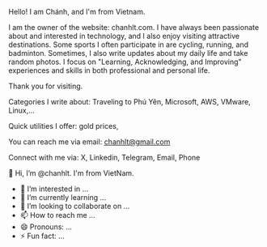 Hello!
I am Chánh, and I'm from Vietnam. 

I am the owner of the website: chanhlt.com.
I have always been passionate about and interested in technology, and I also enjoy visiting attractive destinations.
Some sports I often participate in are cycling, running, and badminton. Sometimes, I also write updates about my daily life and take random photos. I focus on "Learning, Acknowledging, and Improving" experiences and skills in both professional and personal life. 

Thank you for visiting.

Categories I write about: Traveling to Phú Yên, Microsoft, AWS, VMware, Linux,...

Quick utilities I offer: gold prices,

You can reach me via email: chanhlt@gmail.com 

Connect with me via: X, Linkedin, Telegram, Email, Phone

👋 Hi, I’m @chanhlt. I'm from VietNam.
- 👀 I’m interested in ...
- 🌱 I’m currently learning ...
- 💞️ I’m looking to collaborate on ...
- 📫 How to reach me ...
- 😄 Pronouns: ...
- ⚡ Fun fact: ...

